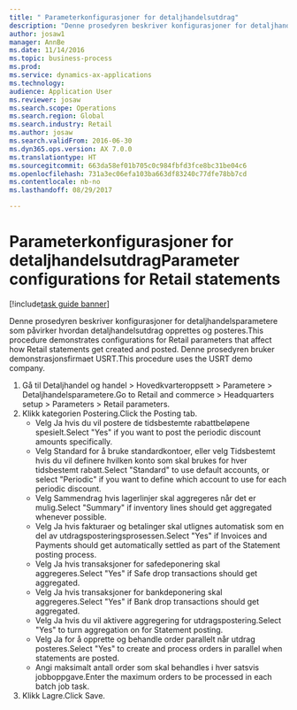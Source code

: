```yaml
--- 
title: " Parameterkonfigurasjoner for detaljhandelsutdrag"
description: "Denne prosedyren beskriver konfigurasjoner for detaljhandelsparametere som påvirker hvordan detaljhandelsutdrag opprettes og posteres."
author: josaw1
manager: AnnBe
ms.date: 11/14/2016
ms.topic: business-process
ms.prod: 
ms.service: dynamics-ax-applications
ms.technology: 
audience: Application User
ms.reviewer: josaw
ms.search.scope: Operations
ms.search.region: Global
ms.search.industry: Retail
ms.author: josaw
ms.search.validFrom: 2016-06-30
ms.dyn365.ops.version: AX 7.0.0
ms.translationtype: HT
ms.sourcegitcommit: 663da58ef01b705c0c984fbfd3fce8bc31be04c6
ms.openlocfilehash: 731a3ec06efa103ba663df83240c77dfe78bb7cd
ms.contentlocale: nb-no
ms.lasthandoff: 08/29/2017

---
```

# <a name="parameter-configurations-for-retail-statements"></a><span data-ttu-id="ea5f0-103"> Parameterkonfigurasjoner for detaljhandelsutdrag</span><span class="sxs-lookup"><span data-stu-id="ea5f0-103">Parameter configurations for Retail statements</span></span>

[!include[task guide banner](../includes/task-guide-banner.md)]

<span data-ttu-id="ea5f0-104">Denne prosedyren beskriver konfigurasjoner for detaljhandelsparametere som påvirker hvordan detaljhandelsutdrag opprettes og posteres.</span><span class="sxs-lookup"><span data-stu-id="ea5f0-104">This procedure demonstrates configurations for Retail parameters that affect how Retail statements get created and posted.</span></span> <span data-ttu-id="ea5f0-105">Denne prosedyren bruker demonstrasjonsfirmaet USRT.</span><span class="sxs-lookup"><span data-stu-id="ea5f0-105">This procedure uses the USRT demo company.</span></span>

1. <span data-ttu-id="ea5f0-106">Gå til Detaljhandel og handel > Hovedkvarteroppsett > Parametere > Detaljhandelsparametere.</span><span class="sxs-lookup"><span data-stu-id="ea5f0-106">Go to Retail and commerce > Headquarters setup  > Parameters > Retail parameters.</span></span>
2. <span data-ttu-id="ea5f0-107">Klikk kategorien Postering.</span><span class="sxs-lookup"><span data-stu-id="ea5f0-107">Click the Posting tab.</span></span>
    * <span data-ttu-id="ea5f0-108">Velg Ja hvis du vil postere de tidsbestemte rabattbeløpene spesielt.</span><span class="sxs-lookup"><span data-stu-id="ea5f0-108">Select "Yes" if you want to post the periodic discount amounts specifically.</span></span>  
    * <span data-ttu-id="ea5f0-109">Velg Standard for å bruke standardkontoer, eller velg Tidsbestemt hvis du vil definere hvilken konto som skal brukes for hver tidsbestemt rabatt.</span><span class="sxs-lookup"><span data-stu-id="ea5f0-109">Select "Standard" to use default accounts, or select "Periodic" if you want to define which account to use for each periodic discount.</span></span>  
    * <span data-ttu-id="ea5f0-110">Velg Sammendrag hvis lagerlinjer skal aggregeres når det er mulig.</span><span class="sxs-lookup"><span data-stu-id="ea5f0-110">Select "Summary" if inventory lines should get aggregated whenever possible.</span></span>  
    * <span data-ttu-id="ea5f0-111">Velg Ja hvis fakturaer og betalinger skal utlignes automatisk som en del av utdragsposteringsprosessen.</span><span class="sxs-lookup"><span data-stu-id="ea5f0-111">Select "Yes" if Invoices and Payments should get automatically settled as part of the Statement posting process.</span></span>  
    * <span data-ttu-id="ea5f0-112">Velg Ja hvis transaksjoner for safedeponering skal aggregeres.</span><span class="sxs-lookup"><span data-stu-id="ea5f0-112">Select "Yes" if Safe drop transactions should get aggregated.</span></span>  
    * <span data-ttu-id="ea5f0-113">Velg Ja hvis transaksjoner for bankdeponering skal aggregeres.</span><span class="sxs-lookup"><span data-stu-id="ea5f0-113">Select "Yes" if Bank drop transactions should get aggregated.</span></span>  
    * <span data-ttu-id="ea5f0-114">Velg Ja hvis du vil aktivere aggregering for utdragspostering.</span><span class="sxs-lookup"><span data-stu-id="ea5f0-114">Select "Yes" to turn aggregation on for Statement posting.</span></span>  
    * <span data-ttu-id="ea5f0-115">Velg Ja for å opprette og behandle order parallelt når utdrag posteres.</span><span class="sxs-lookup"><span data-stu-id="ea5f0-115">Select "Yes" to create and process orders in parallel when statements are posted.</span></span>  
    * <span data-ttu-id="ea5f0-116">Angi maksimalt antall order som skal behandles i hver satsvis jobboppgave.</span><span class="sxs-lookup"><span data-stu-id="ea5f0-116">Enter the maximum orders to be processed in each batch job task.</span></span>  
3. <span data-ttu-id="ea5f0-117">Klikk Lagre.</span><span class="sxs-lookup"><span data-stu-id="ea5f0-117">Click Save.</span></span>


